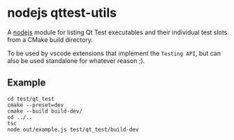 # nodejs qttest-utils

A [nodejs](https://www.npmjs.com/package/@iamsergio/qttest-utils) module for listing Qt Test executables and their individual test slots from a CMake build directory.

To be used by vscode extensions that implement the `Testing API`, but can also be used standalone for whatever reason ;).


## Example

```
cd test/qt_test
cmake --preset=dev
cmake --build build-dev/
cd ../..
tsc
node out/example.js test/qt_test/build-dev
```
